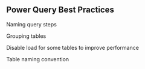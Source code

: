 ## Power Query Best Practices


Naming query steps

Grouping tables

Disable load for some tables to improve performance

Table naming convention
